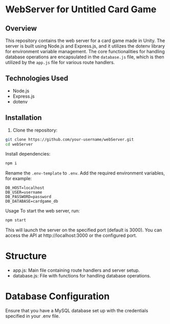 # WebServer for Untitled Card Game

## Overview

This repository contains the web server for a card game made in Unity. The server is built using Node.js and Express.js, and it utilizes the dotenv library for environment variable management. The core functionalities for handling database operations are encapsulated in the `database.js` file, which is then utilized by the `app.js` file for various route handlers.

## Technologies Used

- Node.js
- Express.js
- dotenv

## Installation

1. Clone the repository:

```bash
git clone https://github.com/your-username/webServer.git
cd webServer
```
Install dependencies:
```bash
npm i
```
Rename the `.env-template` to `.env`. Add the required environment variables, for example:
```plaintext
DB_HOST=localhost
DB_USER=username
DB_PASSWORD=password
DB_DATABASE=cardgame_db
```
Usage
To start the web server, run:

```bash
npm start
```
This will launch the server on the specified port (default is 3000). You can access the API at http://localhost:3000 or the configured port.

# Structure
- app.js: Main file containing route handlers and server setup.
- database.js: File with functions for handling database operations.

# Database Configuration
Ensure that you have a MySQL database set up with the credentials specified in your .env file.
